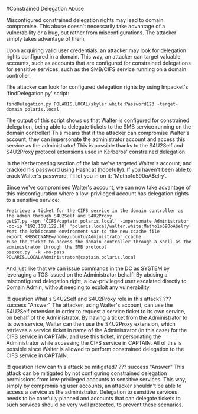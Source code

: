 #Constrained Delegation Abuse

Misconfigured constrained delegation rights may lead to domain compromise. This abuse doesn't necessarily take advantage of a vulnerability or a bug, but rather from misconfigurations. The attacker simply takes advantage of them.

Upon acquiring valid user credentials, an attacker may look for delegation rights configured in a domain. This way, an attacker can target valuable accounts, such as accounts that are configured for constrained delegations for sensitive services, such as the SMB/CIFS service running on a domain controller.

The attacker can look for configured delegation rights by using Impacket's 'findDelegation.py' script:
```
findDelegation.py POLARIS.LOCAL/skyler.white:Password123 -target-domain polaris.local
```
The output of this script shows us that Walter is configured for constrained delegation, being able to delegate tickets to the SMB service running on the domain controller! This means that if the attacker can compromise Walter's account, they can impersonate the administrator account and access this service as the administrator! This is possible thanks to the S4U2Self and S4U2Proxy protocol extensions used in Kerberos' constrained delegation.

In the Kerberoasting section of the lab we've targeted Walter's account, and cracked his password using Hashcat (hopefully). If you haven't been able to crack Walter's password, I'll let you in on it: 'Metho1o590oA$elry'.

Since we've compromised Walter's account, we can now take advantage of this misconfiguration where a low-privileged account has delegation rights to a sensitive service:
```
#retrieve a ticket for the CIFS service in the domain controller as the admin through S4U2Self and S4U2Proxy
getST.py -spn 'CIFS/captain.polaris.local' -impersonate Administrator -dc-ip '192.168.122.10' 'polaris.local/walter.white:Metho1o590oA$elry'
#set the krb5ccname environment var to the new ccache file
export KRB5CCNAME=/home/ubuntu/Administrator.ccache
#use the ticket to access the domain controller through a shell as the administrator through the SMB protocol
psexec.py  -k -no-pass POLARIS.LOCAL/Administrator@captain.polaris.local
```

And just like that we can issue commands in the DC as SYSTEM by leveraging a TGS issued on the Administrator behalf! By abusing a misconfigured delegation right, a low-privileged user escalated directly to Domain Admin, without needing to exploit any vulnerability.

!!! question
    What's S4U2Self and S4U2Proxy role in this attack?
??? success "Answer"
    The attacker, using Walter's account, can use the S4U2Self extension in order to request a service ticket to its own service, on behalf of the Administrator. By having a ticket from the Administrator to its own service, Walter can then use the S4U2Proxy extension, which retrieves a service ticket in name of the Administrator (in this case) for the CIFS service in CAPTAIN, and use this ticket, impersonating the Administrator while accessing the CIFS service in CAPTAIN. All of this is possible since Walter is allowed to perform constrained delegation to the CIFS service in CAPTAIN.

!!! question
    How can this attack be mitigated?
??? success "Answer"
    This attack can be mitigated by not configuring constrained delegation permissions from low-privileged accounts to sensitive services. This way, simply by compromising user accounts, an attacker shouldn't be able to access a service as the administrator. Delegation to sensitive services needs to be carefully planned and accounts that can delegate tickets to such services should be very well protected, to prevent these scenarios.
